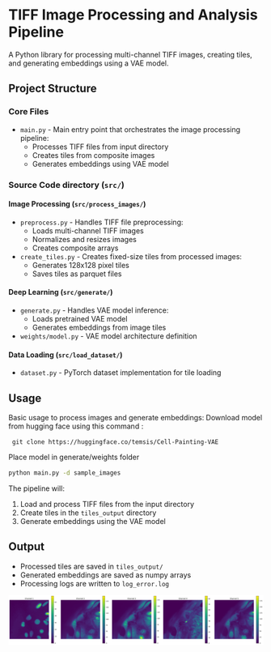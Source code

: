 # TIFF Image Processing and Analysis Pipeline

A Python library for processing multi-channel TIFF images, creating tiles, and generating embeddings using a VAE model.

## Project Structure

### Core Files
- `main.py` - Main entry point that orchestrates the image processing pipeline:
  - Processes TIFF files from input directory
  - Creates tiles from composite images
  - Generates embeddings using VAE model

### Source Code directory (`src/`)

#### Image Processing (`src/process_images/`)
- `preprocess.py` - Handles TIFF file preprocessing:
  - Loads multi-channel TIFF images
  - Normalizes and resizes images
  - Creates composite arrays
- `create_tiles.py` - Creates fixed-size tiles from processed images:
  - Generates 128x128 pixel tiles
  - Saves tiles as parquet files

#### Deep Learning (`src/generate/`)
- `generate.py` - Handles VAE model inference:
  - Loads pretrained VAE model
  - Generates embeddings from image tiles
- `weights/model.py` - VAE model architecture definition

#### Data Loading (`src/load_dataset/`)
- `dataset.py` - PyTorch dataset implementation for tile loading

## Usage

Basic usage to process images and generate embeddings:
Download model from hugging face using this command :
```
 git clone https://huggingface.co/temsis/Cell-Painting-VAE
```
Place model in generate/weights folder
```bash
python main.py -d sample_images
```

The pipeline will:
1. Load and process TIFF files from the input directory
2. Create tiles in the `tiles_output` directory
3. Generate embeddings using the VAE model

## Output
- Processed tiles are saved in `tiles_output/`
- Generated embeddings are saved as numpy arrays
- Processing logs are written to `log_error.log`

![Sample Output](output.png)
